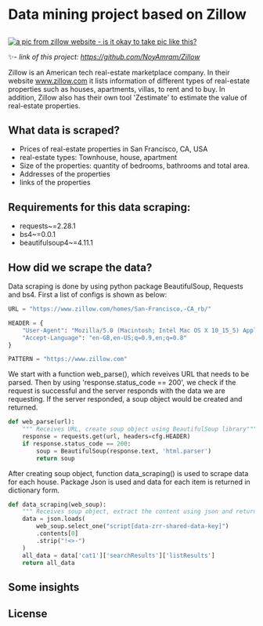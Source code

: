 # Data mining project based on Zillow
## 

[![a pic from zillow website - is it okay to take pic like this? ](https://s.zillowstatic.com/pfs/static/footer-art.svg)](https://s.zillowstatic.com/pfs/static/footer-art.svg)

✨- _link of this project: https://github.com/NoyAmram/Zillow_


Zillow is an American tech real-estate marketplace company. In their website www.zillow.com it lists information of different types of real-estate properties such as houses, apartments, villas, to rent and to buy. In addition, Zillow also has their own tool 'Zestimate' to estimate the value of real-estate properties. 



## What data is scraped? 

- Prices of real-estate properties in San Francisco, CA, USA 
- real-estate types: Townhouse, house, apartment 
- Size of the properties: quantity of bedrooms, bathrooms and total area. 
- Addresses of the properties 
- links of the properties 


## Requirements for this data scraping:
- requests~=2.28.1
- bs4~=0.0.1
- beautifulsoup4~=4.11.1

## How did we scrape the data? 
Data scraping is done by using python package BeautifulSoup, Requests and bs4. First a list of configs is shown as below: 
```python
URL = "https://www.zillow.com/homes/San-Francisco,-CA_rb/"

HEADER = {
    "User-Agent": "Mozilla/5.0 (Macintosh; Intel Mac OS X 10_15_5) AppleWebKit/537.36 (KHTML, like Gecko) Chrome/84.0.4147.125 Safari/537.36",
    "Accept-Language": "en-GB,en-US;q=0.9,en;q=0.8"
}

PATTERN = "https://www.zillow.com"
```
We start with a function web_parse(), which reveives URL that needs to be parsed. Then by using 'response.status_code == 200', we check if the request is successful and the server responds with the data we are requesting. If the server responded, a soup object would be created and returned. 

```python
def web_parse(url):
    """ Receives URL, create soup object using BeautifulSoup library"""
    response = requests.get(url, headers=cfg.HEADER)
    if response.status_code == 200:
        soup = BeautifulSoup(response.text, 'html.parser')
        return soup
```
After creating soup object, function data_scraping() is used to scrape data for each house. Package Json is used and data for each item is returned in dictionary form.

```python
def data_scraping(web_soup):
    """ Receives soup object, extract the content using json and returns data for each house as dictionary """
    data = json.loads(
        web_soup.select_one("script[data-zrr-shared-data-key]")
        .contents[0]
        .strip("!<>-")
    )
    all_data = data['cat1']['searchResults']['listResults']
    return all_data
```


## Some insights

## License 
